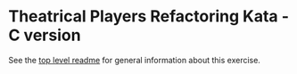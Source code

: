 Theatrical Players Refactoring Kata - C version
=================================================

See the [top level readme](https://github.com/emilybache/Theatrical-Players-Refactoring-Kata) for general information about this exercise.
